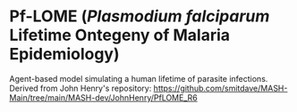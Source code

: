 # Pf-LOME (_Plasmodium falciparum_ Lifetime Ontegeny of Malaria Epidemiology)

Agent-based model simulating a human lifetime of parasite infections. Derived
from John Henry's repository: https://github.com/smitdave/MASH-Main/tree/main/MASH-dev/JohnHenry/PfLOME_R6
